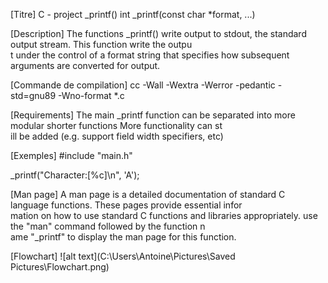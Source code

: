 [Titre] C - project _printf() int _printf(const char *format, ...)

[Description] The functions _printf() write output to stdout, the standard output stream. This function write the outpu\
t under the control of a format string that specifies how subsequent arguments are converted for output.

[Commande de compilation]
cc -Wall -Wextra -Werror -pedantic -std=gnu89 -Wno-format *.c

[Requirements] The main _printf function can be separated into more modular shorter functions More functionality can st\
ill be added (e.g. support field width specifiers, etc)

[Exemples] #include "main.h"

_printf("Character:[%c]\n", 'A');

[Man page] A man page is a detailed documentation of standard C language functions. These pages provide essential infor\
mation on how to use standard C functions and libraries appropriately. use the "man" command followed by the function n\
ame "_printf" to display the man page for this function.

[Flowchart] ![alt text](C:\Users\Antoine\Pictures\Saved Pictures\Flowchart.png)
